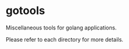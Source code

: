 # gotools

Miscellaneous tools for golang applications.

Please refer to each directory for more details.
